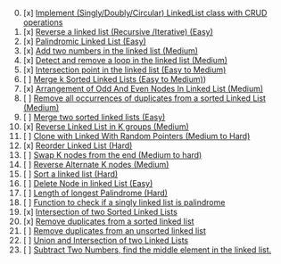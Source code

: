 00. [x] [Implement (Singly/Doubly/Circular) LinkedList  class with CRUD operations](https://github.com/R-I-T-I-K/CP_CipherSchools/blob/main/Day%203/Assignments/CRUDOp.cpp)
01. [x] [Reverse a linked list (Recursive /Iterative) (Easy)](https://github.com/R-I-T-I-K/CP_CipherSchools/blob/main/Day%203/Assignments/ReverseLL.cpp)
02. [x] [Palindromic Linked List (Easy)](https://github.com/R-I-T-I-K/CP_CipherSchools/blob/main/Day%203/Assignments/Palindrome.cpp)
03. [x] [Add two numbers in the linked list (Medium)](https://github.com/R-I-T-I-K/CP_CipherSchools/blob/main/Day%203/Assignments/AddTwoNum.cpp)
04. [x] [Detect and remove a loop in the linked list (Medium)](https://github.com/R-I-T-I-K/CP_CipherSchools/blob/main/Day%203/Assignments/DetectnRemove.cpp)
05. [x] [Intersection point in the linked list (Easy to Medium)](https://github.com/R-I-T-I-K/CP_CipherSchools/blob/main/Day%203/Assignments/IntersectionPt.cpp)
06. [ ] [Merge k Sorted Linked Lists (Easy to Medium)](https://github.com/R-I-T-I-K/CP_CipherSchools/blob/main/Day%203/Assignments/MergeSortLL.cpp))
07. [x] [Arrangement of Odd And Even Nodes In Linked List (Medium)](https://github.com/R-I-T-I-K/CP_CipherSchools/blob/main/Day%203/Assignments/ArrangeOddEven.cpp)
08. [ ] [Remove all occurrences of duplicates from a sorted Linked List (Medium)](https://github.com/R-I-T-I-K/CP_CipherSchools/blob/main/Day%203/Assignments/RemoveDuplicate.cpp)
09. [ ] [Merge two sorted linked lists (Easy)](https://github.com/R-I-T-I-K/CP_CipherSchools/blob/main/Day%203/Assignments/MergeSorted.cpp)
10. [x] [Reverse Linked List in K groups (Medium)](https://github.com/R-I-T-I-K/CP_CipherSchools/blob/main/Day%203/Assignments/ReverseInGroup.cpp)
11. [ ] [Clone with Linked With Random Pointers (Medium to Hard)](https://github.com/R-I-T-I-K/CP_CipherSchools/blob/main/Day%203/Assignments/Clone.cpp)
12. [x] [Reorder Linked List (Hard)](https://github.com/R-I-T-I-K/CP_CipherSchools/blob/main/Day%203/Assignments/Reorder.cpp)
13. [ ] [Swap K nodes from the end (Medium to hard)](https://github.com/R-I-T-I-K/CP_CipherSchools/blob/main/Day%203/Assignments/SwapFrmEnd.cpp)
14. [ ] [Reverse Alternate K nodes (Medium)](https://github.com/R-I-T-I-K/CP_CipherSchools/blob/main/Day%203/Assignments/ReverseAlter.cpp)
15. [ ] [Sort a linked list (Hard)](https://github.com/R-I-T-I-K/CP_CipherSchools/blob/main/Day%203/Assignments/Sort.cpp)
16. [ ] [Delete Node in linked List (Easy)](https://github.com/R-I-T-I-K/CP_CipherSchools/blob/main/Day%203/Assignments/Delete.cpp)
17. [ ] [Length of longest Palindrome (Hard)](https://github.com/R-I-T-I-K/CP_CipherSchools/blob/main/Day%203/Assignments/LPalindrome.cpp)
18. [ ] [Function to check if a singly linked list is palindrome](https://github.com/R-I-T-I-K/CP_CipherSchools/blob/main/Day%203/Assignments/SinglyPalindrome.cpp) 
19. [x] [Intersection of two Sorted Linked Lists ](https://github.com/R-I-T-I-K/CP_CipherSchools/blob/main/Day%203/Assignments/Intersection.cpp)
20. [x] [Remove duplicates from a sorted linked list ](https://github.com/R-I-T-I-K/CP_CipherSchools/blob/main/Day%203/Assignments/RemoveDupli.cpp)
21. [ ] [Remove duplicates from an unsorted linked list](https://github.com/R-I-T-I-K/CP_CipherSchools/blob/main/Day%203/Assignments/RemoveDupli1.cpp)
22. [ ] [Union and Intersection of two Linked Lists](https://github.com/R-I-T-I-K/CP_CipherSchools/blob/main/Day%203/Assignments/Union&Inter.cpp)
23. [ ] [Subtract Two Numbers, find the middle element in the linked list.](https://github.com/R-I-T-I-K/CP_CipherSchools/blob/main/Day%203/Assignments/Subtract.cpp)
